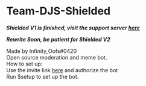 # Team-DJS-Shielded
**_Shielded V1 is finished, visit the support server [here](https://discord.gg/YEsEQvW9Xw)_**  
  
**_Rewrite Soon, be patient for Shielded V2_**
  
Made by Infinity_Oofs#0420  
Open source moderation and meme bot.  
How to set up:  
Use the invite link [here](https://discord.com/api/oauth2/authorize?client_id=863465066308829184&permissions=469888087&scope=bot) and authorize the bot  
Run $setup to set up the bot.  
